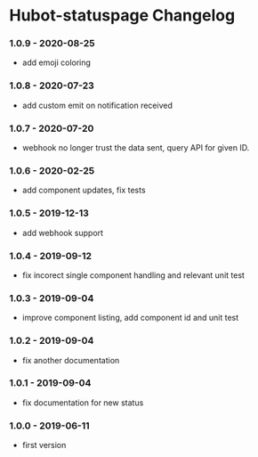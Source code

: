 Hubot-statuspage Changelog
==========================
### 1.0.9 - 2020-08-25
- add emoji coloring

### 1.0.8 - 2020-07-23
- add custom emit on notification received 

### 1.0.7 - 2020-07-20
- webhook no longer trust the data sent, query API for given ID.

### 1.0.6 - 2020-02-25
- add component updates, fix tests

### 1.0.5 - 2019-12-13
- add webhook support

### 1.0.4 - 2019-09-12
- fix incorect single component handling and relevant unit test

### 1.0.3 - 2019-09-04
- improve component listing, add component id and unit test

### 1.0.2 - 2019-09-04
- fix another documentation

### 1.0.1 - 2019-09-04
- fix documentation for new status

### 1.0.0 - 2019-06-11
- first version
